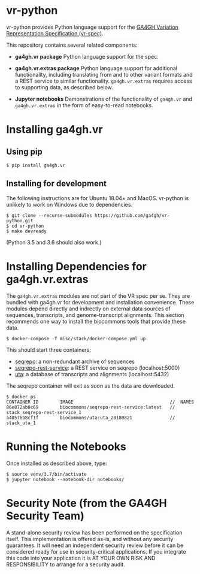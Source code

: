# vr-python

vr-python provides Python language support for the [GA4GH Variation
Representation Specification
(vr-spec)](https://github.com/ga4gh/vr-spec).

This repository contains several related components:

* **ga4gh.vr package** Python language support for the spec. 

* **ga4gh.vr.extras package** Python language support for additional
  functionality, including translating from and to other variant
  formats and a REST service to similar functionality.
  `ga4gh.vr.extras` requires access to supporting data, as described
  below.

* **Jupyter notebooks** Demonstrations of the functionality of
  `ga4gh.vr` and `ga4gh.vr.extras` in the form of easy-to-read
  notebooks.



# Installing ga4gh.vr

## Using pip

```
$ pip install ga4gh.vr
```

## Installing for development

The following instructions are for Ubuntu 18.04+ and MacOS.
vr-python is unlikely to work on Windows due to dependencies.

```
$ git clone --recurse-submodules https://github.com/ga4gh/vr-python.git
$ cd vr-python
$ make devready
```

(Python 3.5 and 3.6 should also work.)



# Installing Dependencies for ga4gh.vr.extras

The `ga4gh.vr.extras` modules are not part of the VR spec per se.
They are bundled with ga4gh.vr for development and installation
convenience.  These modules depend directly and indrectly on external
data sources of sequences, transcripts, and genome-transcript
alignments.  This section recommends one way to install the biocommons
tools that provide these data.


```
$ docker-compose -f misc/stack/docker-compose.yml up
```

This should start three containers:
* [seqrepo](https://github.com/biocommons/seqrepo): a non-redundant archive of sequences
* [seqrepo-rest-service](https://github.com/biocommons/seqrepo-rest-service): a REST service on seqrepo (localhost:5000)
* [uta](https://github.com/biocommons/uta): a database of transcripts and alignments (localhost:5432)

The seqrepo container will exit as soon as the data are downloaded.

```
$ docker ps
CONTAINER ID        IMAGE                                    //  NAMES
86e872ab0c69        biocommons/seqrepo-rest-service:latest   //  stack_seqrepo-rest-service_1
a40576b8cf1f        biocommons/uta:uta_20180821              //  stack_uta_1
```



# Running the Notebooks

Once installed as described above, type:

```
$ source venv/3.7/bin/activate
$ jupyter notebook --notebook-dir notebooks/
```


# Security Note (from the GA4GH Security Team)

A stand-alone security review has been performed on the specification
itself.  This implementation is offered as-is, and without any
security guarantees. It will need an independent security review
before it can be considered ready for use in security-critical
applications. If you integrate this code into your application it is
AT YOUR OWN RISK AND RESPONSIBILITY to arrange for a security audit.
